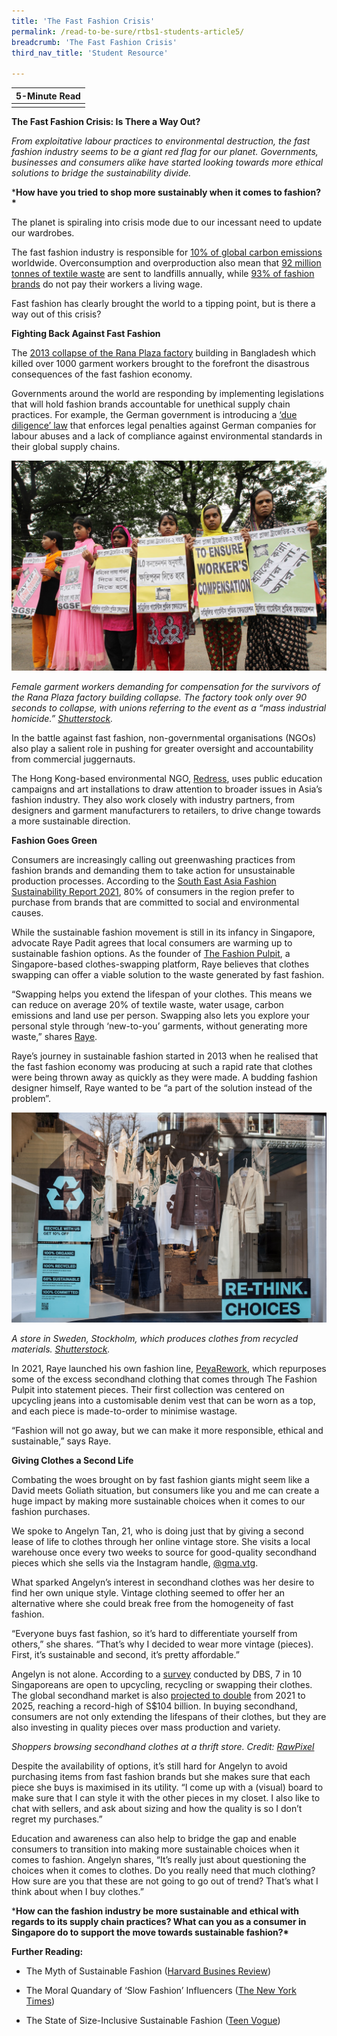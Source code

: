 ```yaml
---
title: 'The Fast Fashion Crisis'
permalink: /read-to-be-sure/rtbs1-students-article5/
breadcrumb: 'The Fast Fashion Crisis'
third_nav_title: 'Student Resource'

---
```


| **5-Minute Read** |
| :---------------: |
|                   |

**The Fast Fashion Crisis: Is There a Way Out?**

 

*From exploitative labour practices to environmental destruction, the fast fashion industry seems to be a giant red flag for our planet. Governments, businesses and consumers alike have started looking towards more ethical solutions to bridge the sustainability divide.*

 

***How have you tried to shop more sustainably when it comes to fashion?\*** 

 

The planet is spiraling into crisis mode due to our incessant need to update our wardrobes.

 

The fast fashion industry is responsible for [10% of global carbon emissions](https://www.unep.org/news-and-stories/press-release/un-alliance-sustainable-fashion-addresses-damage-fast-fashion) worldwide. Overconsumption and overproduction also mean that [92 million tonnes of textile waste](https://www.qut.edu.au/study/creative-industries/news?id=177289) are sent to landfills annually, while [93% of fashion brands](https://fashionchecker.org/) do not pay their workers a living wage.

 

Fast fashion has clearly brought the world to a tipping point, but is there a way out of this crisis?

 

**Fighting Back Against Fast Fashion**

 

The [2013 collapse of the Rana Plaza factory](https://theconversation.com/years-after-the-rana-plaza-tragedy-bangladeshs-garment-workers-are-still-bottom-of-the-pile-159224) building in Bangladesh which killed over 1000 garment workers brought to the forefront the disastrous consequences of the fast fashion economy. 

 

Governments around the world are responding by implementing legislations that will hold fashion brands accountable for unethical supply chain practices. For example, the German government is introducing a [‘due diligence’ law](https://www.just-style.com/news/germany-agrees-new-law-on-supply-chain-due-diligence/) that enforces legal penalties against German companies for labour abuses and a lack of compliance against environmental standards in their global supply chains.

 ![](../images/rtbs1-students-article5a.jpg)                              

*Female garment workers demanding for compensation for the survivors of the Rana Plaza factory building collapse. The factory took only over 90 seconds to collapse, with unions referring to the event as a “mass industrial homicide.” [Shutterstock](https://www.shutterstock.com/zh-Hant/image-photo/young-labors-demanding-long-overdue-rana-1708455925).*

 

In the battle against fast fashion, non-governmental organisations (NGOs) also play a salient role in pushing for greater oversight and accountability from commercial juggernauts. 

 

The Hong Kong-based environmental NGO, [Redress](https://www.redress.com.hk/), uses public education campaigns and art installations to draw attention to broader issues in Asia’s fashion industry. They also work closely with industry partners, from designers and garment manufacturers to retailers, to drive change towards a more sustainable direction.

 

**Fashion Goes Green**

 

Consumers are increasingly calling out greenwashing practices from fashion brands and demanding them to take action for unsustainable production processes. According to the [South East Asia Fashion Sustainability Report 2021](https://issuu.com/fashionrevolution/docs/final___fashion_sustainability_report_2021), 80% of consumers in the region prefer to purchase from brands that are committed to social and environmental causes.

 

While the sustainable fashion movement is still in its infancy in Singapore, advocate Raye Padit agrees that local consumers are warming up to sustainable fashion options. As the founder of [The Fashion Pulpit](https://www.thefashionpulpit.com/), a Singapore-based clothes-swapping platform, Raye believes that clothes swapping can offer a viable solution to the waste generated by fast fashion.

 

“Swapping helps you extend the lifespan of your clothes. This means we can reduce on average 20% of textile waste, water usage, carbon emissions and land use per person. Swapping also lets you explore your personal style through ‘new-to-you’ garments, without generating more waste,” shares [Raye](https://zerrin.com/raye-padit-power-of-clothes-swapping-singapore/).

 

Raye’s journey in sustainable fashion started in 2013 when he realised that the fast fashion economy was producing at such a rapid rate that clothes were being thrown away as quickly as they were made. A budding fashion designer himself, Raye wanted to be “a part of the solution instead of the problem”.

 

 

 ![](../images/rtbs1-students-article5b.jpg)

*A store in Sweden, Stockholm, which produces clothes from recycled materials. [Shutterstock](https://www.shutterstock.com/zh-Hant/image-photo/sweden-stockholm-march-2019-storefront-clothes-1373121191).*

 

In 2021, Raye launched his own fashion line, [PeyaRework](https://www.instagram.com/peyarework/?hl=en), which repurposes some of the excess secondhand clothing that comes through The Fashion Pulpit into statement pieces. Their first collection was centered on upcycling jeans into a customisable denim vest that can be worn as a top, and each piece is made-to-order to minimise wastage.

 

“Fashion will not go away, but we can make it more responsible, ethical and sustainable,” says Raye.

 

**Giving Clothes a Second Life**

 

Combating the woes brought on by fast fashion giants might seem like a David meets Goliath situation, but consumers like you and me can create a huge impact by making more sustainable choices when it comes to our fashion purchases.

 

We spoke to Angelyn Tan, 21, who is doing just that by giving a second lease of life to clothes through her online vintage store. She visits a local warehouse once every two weeks to source for good-quality secondhand pieces which she sells via the Instagram handle, [@gma.vtg](https://www.instagram.com/gma.vtg/?hl=en).

 

What sparked Angelyn’s interest in secondhand clothes was her desire to find her own unique style. Vintage clothing seemed to offer her an alternative where she could break free from the homogeneity of fast fashion.

 

“Everyone buys fast fashion, so it’s hard to differentiate yourself from others,” she shares. “That’s why I decided to wear more vintage (pieces). First, it’s sustainable and second, it’s pretty affordable.”

 

Angelyn is not alone. According to a [survey](https://www.dbs.com/newsroom/Singaporeans_open_to_sustainable_fashion_but_wont_pay_more__DBS_survey) conducted by DBS, 7 in 10 Singaporeans are open to upcycling, recycling or swapping their clothes. The global secondhand market is also [projected to double](https://www.google.com/url?q=https://www.thredup.com/resale/%23resale-industry&sa=D&source=docs&ust=1644423339706684&usg=AOvVaw1ZZKlqR_vVkDJymgG0vND0) from 2021 to 2025, reaching a record-high of S$104 billion. In buying secondhand, consumers are not only extending the lifespans of their clothes, but they are also investing in quality pieces over mass production and variety.

 

 

*Shoppers browsing secondhand clothes at a thrift store. Credit:* [*RawPixel*](https://www.rawpixel.com/image/3887944/photo-image-face-mask-covid)

 

Despite the availability of options, it’s still hard for Angelyn to avoid purchasing items from fast fashion brands but she makes sure that each piece she buys is maximised in its utility. “I come up with a (visual) board to make sure that I can style it with the other pieces in my closet. I also like to chat with sellers, and ask about sizing and how the quality is so I don’t regret my purchases.”

 

Education and awareness can also help to bridge the gap and enable consumers to transition into making more sustainable choices when it comes to fashion. Angelyn shares, “It’s really just about questioning the choices when it comes to clothes. Do you really need that much clothing? How sure are you that these are not going to go out of trend? That’s what I think about when I buy clothes.” 

 

 

***How can the fashion industry be more sustainable and ethical with regards to its supply chain practices? What can you as a consumer in Singapore do to support the move towards sustainable fashion?\***

 

 

**Further Reading:**

- The Myth of Sustainable Fashion ([Harvard Busines Review](https://hbr.org/2022/01/the-myth-of-sustainable-fashion))

- The Moral Quandary of ‘Slow Fashion’ Influencers ([The New York Times](https://www.nytimes.com/2022/02/08/style/fashion-influencers-sustainability.html))

- The State of Size-Inclusive Sustainable Fashion ([Teen Vogue](https://www.teenvogue.com/story/state-of-size-inclusive-sustainable-fashion))

 